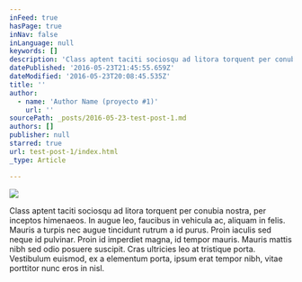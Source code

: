 ```yaml
---
inFeed: true
hasPage: true
inNav: false
inLanguage: null
keywords: []
description: 'Class aptent taciti sociosqu ad litora torquent per conubia nostra, per inceptos himenaeos. In augue leo, faucibus in vehicula ac, aliquam in felis. Mauris a turpis nec augue tincidunt rutrum a id purus. Proin iaculis sed neque id pulvinar. Proin id imperdiet magna, id tempor mauris. Mauris mattis nibh sed odio posuere suscipit. Cras ultricies leo at tristique porta. Vestibulum euismod, ex a elementum porta, ipsum erat tempor nibh, vitae porttitor nunc eros in nisl.'
datePublished: '2016-05-23T21:45:55.659Z'
dateModified: '2016-05-23T20:08:45.535Z'
title: ''
author:
  - name: 'Author Name (proyecto #1)'
    url: ''
sourcePath: _posts/2016-05-23-test-post-1.md
authors: []
publisher: null
starred: true
url: test-post-1/index.html
_type: Article

---
```

![](https://the-grid-user-content.s3-us-west-2.amazonaws.com/ea265815-846e-4e10-b0de-6283cf8e1fff.jpg)

Class aptent taciti sociosqu ad litora torquent per conubia nostra, per inceptos himenaeos. In augue leo, faucibus in vehicula ac, aliquam in felis. Mauris a turpis nec augue tincidunt rutrum a id purus. Proin iaculis sed neque id pulvinar. Proin id imperdiet magna, id tempor mauris. Mauris mattis nibh sed odio posuere suscipit. Cras ultricies leo at tristique porta. Vestibulum euismod, ex a elementum porta, ipsum erat tempor nibh, vitae porttitor nunc eros in nisl.